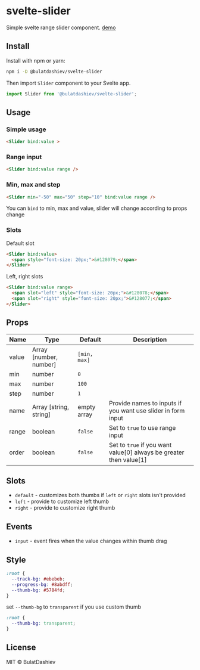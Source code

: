 # svelte-slider

Simple svelte range slider component. [demo](https://svelte.dev/repl/e93d43c42b434e3aa3e2a5815f805c75?version=3.22.3)

## Install

Install with npm or yarn:

```bash
npm i -D @bulatdashiev/svelte-slider
```

Then import `Slider` component to your Svelte app.

```js
import Slider from '@bulatdashiev/svelte-slider';
```

## Usage

### Simple usage
```html
<Slider bind:value >
```

### Range input
```html
<Slider bind:value range />
```

### Min, max and step
```html
<Slider min="-50" max="50" step="10" bind:value range />
```

You can `bind`  to min, max and value, slider will change according to props change

### Slots

Default slot
```html
<Slider bind:value>
  <span style="font-size: 20px;">&#128079;</span>
</Slider>
```

Left, right slots
```html
<Slider bind:value range>
  <span slot="left" style="font-size: 20px;">&#128078;</span>
  <span slot="right" style="font-size: 20px;">&#128077;</span>
</Slider>
```

## Props

|Name|Type|Default|Description|
|---|---|---|---|
|value|Array [number, number]|`[min, max]`||
|min|number|`0`||
|max|number|`100`||
|step|number|`1`||
|name|Array [string, string]|empty array|Provide names to inputs if you want use slider in form input|
|range|boolean|`false`|Set to `true` to use range input|
|order|boolean|`false`|Set to `true` if you want value[0] always be greater then value[1]|

## Slots

- `default` - customizes both thumbs if `left` or `right` slots isn't provided
- `left` - provide to customize left thumb
- `right` - provide to customize right thumb


## Events

- `input` - event fires when the value changes within thumb drag

## Style

```css
:root {
  --track-bg: #ebebeb;
  --progress-bg: #8abdff;
  --thumb-bg: #5784fd;
}
```

set `--thumb-bg` to `transparent` if you use custom thumb
```css
:root {
  --thumb-bg: transparent;
}
```

## License

MIT &copy; BulatDashiev